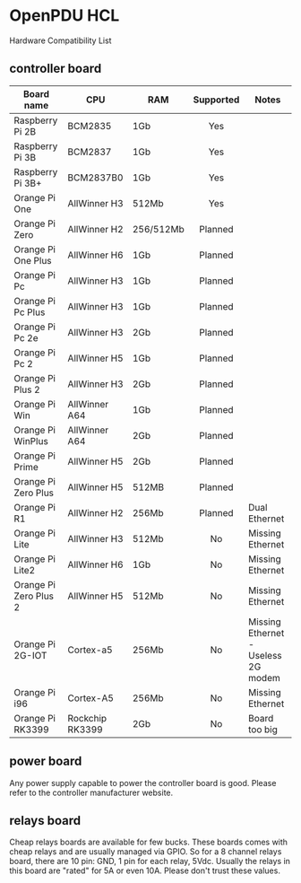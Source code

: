 # OpenPDU HCL
Hardware Compatibility List

## controller board

| Board name            | CPU             | RAM       | Supported | Notes                               |
|-----------------------|-----------------|-----------|:---------:|-------------------------------------|
| Raspberry Pi 2B       | BCM2835         | 1Gb       | Yes       |                                     |
| Raspberry Pi 3B       | BCM2837         | 1Gb       | Yes       |                                     |
| Raspberry Pi 3B+      | BCM2837B0       | 1Gb       | Yes       |                                     |
| Orange Pi One         | AllWinner H3    | 512Mb     | Yes       |                                     |
| Orange Pi Zero        | AllWinner H2    | 256/512Mb | Planned   |                                     |
| Orange Pi One Plus    | AllWinner H6    | 1Gb       | Planned   |                                     |
| Orange Pi Pc          | AllWinner H3    | 1Gb       | Planned   |                                     |
| Orange Pi Pc Plus     | AllWinner H3    | 1Gb       | Planned   |                                     |
| Orange Pi Pc 2e       | AllWinner H3    | 2Gb       | Planned   |                                     |
| Orange Pi Pc 2        | AllWinner H5    | 1Gb       | Planned   |                                     |
| Orange Pi Plus 2      | AllWinner H3    | 2Gb       | Planned   |                                     |
| Orange Pi Win         | AllWinner A64   | 1Gb       | Planned   |                                     |
| Orange Pi WinPlus     | AllWinner A64   | 2Gb       | Planned   |                                     |
| Orange Pi Prime       | AllWinner H5    | 2Gb       | Planned   |                                     |
| Orange Pi Zero Plus   | AllWinner H5    | 512MB     | Planned   |                                     |
| Orange Pi R1          | AllWinner H2    | 256Mb     | Planned   | Dual Ethernet                       |
| Orange Pi Lite        | AllWinner H3    | 512Mb     | No        | Missing Ethernet                    |
| Orange Pi Lite2       | AllWinner H6    | 1Gb       | No        | Missing Ethernet                    |
| Orange Pi Zero Plus 2 | AllWinner H5    | 512Mb     | No        | Missing Ethernet                    |
| Orange Pi 2G-IOT      | Cortex-a5       | 256Mb     | No        | Missing Ethernet - Useless 2G modem |
| Orange Pi i96         | Cortex-A5       | 256Mb     | No        | Missing Ethernet                    |
| Orange Pi RK3399      | Rockchip RK3399 | 2Gb       | No        | Board too big                       |

## power board
Any power supply capable to power the controller board is good. Please refer to the controller manufacturer website.

## relays board
Cheap relays boards are available for few bucks. These boards comes with cheap relays and are usually managed via GPIO. So for a 8 channel relays board, there are 10 pin: GND, 1 pin for each relay, 5Vdc.
Usually the relays in this board are "rated" for 5A or even 10A. Please don't trust these values.
